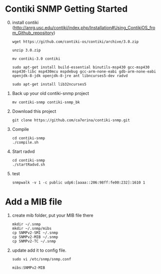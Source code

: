 Contiki SNMP Getting Started
==============================
0. install contiki  (http://anrg.usc.edu/contiki/index.php/Installation#Using_ContikiOS_from_Github_repository)
   ```
   wget https://github.com/contiki-os/contiki/archive/3.0.zip
   ```
   
   ```
   unzip 3.0.zip
   ```
   
   ```
   mv contiki-3.0 contiki
   ```
   
   ```
   sudo apt-get install build-essential binutils-msp430 gcc-msp430 msp430-libc msp430mcu mspdebug gcc-arm-none-eabi gdb-arm-none-eabi openjdk-8-jdk openjdk-8-jre ant libncurses5-dev radvd
   ```
   
   ```
   sudo apt-get install lib32ncurses5
   ```

1. Back up your old contiki-snmp project
    ```
    mv contiki-snmp contiki-snmp_bk
    ```
2. Download this project
    ```
    git clone https://github.com/ca7erina/contiki-snmp.git
    ```
3. Compile
    ```
    cd contiki-snmp
    ./compile.sh
    ```
4. Start radvd
    ```
    cd contiki-snmp
    ./startRadvd.sh
    ```
    
5. test
    ```
    snmpwalk -v 1 -c public udp6:[aaaa::206:98ff:fe00:232]:1610 1
    ```

Add a MIB file
==============================
1. create mib folder, put your MIB file there
    ```
    mkdir ~/.snmp
    mkdir ~/.snmp/mibs
    cp SNMPv2-SMI ~/.snmp
    cp SNMPv2-MIB ~/.snmp
    cp SNMPv2-TC ~/.snmp
    ```
2. update add it to config file.
    ```
    sudo vi /etc/snmp/snmp.conf
    ```
    ```
    mibs:SNMPv2-MIB
    ```
 
    

